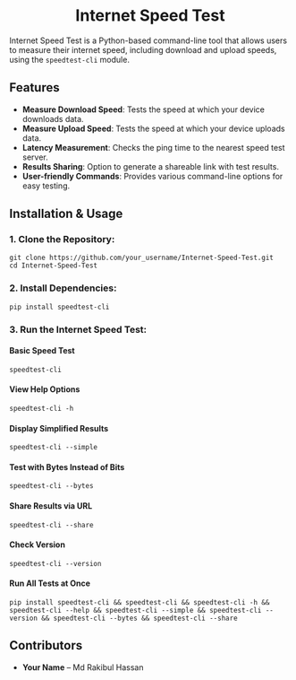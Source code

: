 <h1 align="center">Internet Speed Test</h1>

Internet Speed Test is a Python-based command-line tool that allows users to measure their internet speed, including download and upload speeds, using the `speedtest-cli` module.

## Features

- **Measure Download Speed**: Tests the speed at which your device downloads data.
- **Measure Upload Speed**: Tests the speed at which your device uploads data.
- **Latency Measurement**: Checks the ping time to the nearest speed test server.
- **Results Sharing**: Option to generate a shareable link with test results.
- **User-friendly Commands**: Provides various command-line options for easy testing.


## Installation & Usage


### 1. Clone the Repository:
```
git clone https://github.com/your_username/Internet-Speed-Test.git
cd Internet-Speed-Test
```

### 2. Install Dependencies:
```
pip install speedtest-cli
```

### 3. Run the Internet Speed Test:
#### **Basic Speed Test**
```
speedtest-cli
```

#### **View Help Options**
```
speedtest-cli -h
```

#### **Display Simplified Results**
```
speedtest-cli --simple
```

#### **Test with Bytes Instead of Bits**
```
speedtest-cli --bytes
```

#### **Share Results via URL**
```
speedtest-cli --share
```

#### **Check Version**
```
speedtest-cli --version
```

#### **Run All Tests at Once**
```
pip install speedtest-cli && speedtest-cli && speedtest-cli -h && speedtest-cli --help && speedtest-cli --simple && speedtest-cli --version && speedtest-cli --bytes && speedtest-cli --share
```

## Contributors

- **Your Name** – Md Rakibul Hassan
